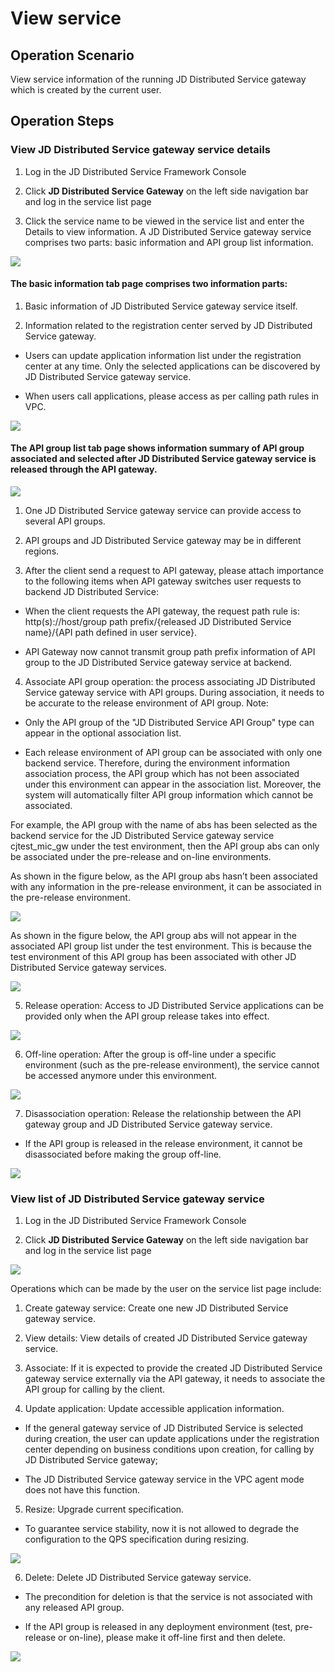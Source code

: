 #  View service

## Operation Scenario
View service information of the running JD Distributed Service gateway which is created by the current user.

## Operation Steps

###  View JD Distributed Service gateway service details

1. 	Log in the JD Distributed Service Framework Console

2. 	Click **JD Distributed Service Gateway** on the left side navigation bar and log in the service list page

3. 	Click the service name to be viewed in the service list and enter the Details to view information. A JD Distributed Service gateway service comprises two parts: basic information and API group list information.

 
![](../../../../../image/Internet-Middleware/JD-Distributed-Service-Framework/jdsfgw-jbxx-1.png) 


####  The basic information tab page comprises two information parts:

1.	 Basic information of JD Distributed Service gateway service itself.

2.	 Information related to the registration center served by JD Distributed Service gateway.

-  Users can update application information list under the registration center at any time. Only the selected applications can be discovered by JD Distributed Service gateway service.

-  When users call applications, please access as per calling path rules in VPC.

![](../../../../../image/Internet-Middleware/JD-Distributed-Service-Framework/jdsfgw-jbxx-2.png) 
 
  

####   The API group list tab page shows information summary of API group associated and selected after JD Distributed Service gateway service is released through the API gateway.

![](../../../../../image/Internet-Middleware/JD-Distributed-Service-Framework/jdsfgw-jbxx-3apilist.png) 
 
1.	 One JD Distributed Service gateway service can provide access to several API groups.

2.	 API groups and JD Distributed Service gateway may be in different regions.

3. 	After the client send a request to API gateway, please attach importance to the following items when API gateway switches user requests to backend JD Distributed Service:

-  When the client requests the API gateway, the request path rule is: http(s)://host/group path prefix/{released JD Distributed Service name}/{API path defined in user service}.

-  API Gateway now cannot transmit group path prefix information of API group to the JD Distributed Service gateway service at backend.


4. 	Associate API group operation: the process associating JD Distributed Service gateway service with API groups. During association, it needs to be accurate to the release environment of API group. Note:

-  Only the API group of the "JD Distributed Service API Group" type can appear in the optional association list.

-  Each release environment of API group can be associated with only one backend service. Therefore, during the environment information association process, the API group which has not been associated under this environment can appear in the association list. Moreover, the system will automatically filter API group information which cannot be associated.

For example, the API group with the name of abs has been selected as the backend service for the JD Distributed Service gateway service cjtest_mic_gw under the test environment, then the API group abs can only be associated under the pre-release and on-line environments.


As shown in the figure below, as the API group abs hasn’t been associated with any information in the pre-release environment, it can be associated in the pre-release environment.

![](../../../../../image/Internet-Middleware/JD-Distributed-Service-Framework/jdsfgw-bondAPI.png) 

 

As shown in the figure below, the API group abs will not appear in the associated API group list under the test environment. This is because the test environment of this API group has been associated with other JD Distributed Service gateway services.
 
![](../../../../../image/Internet-Middleware/JD-Distributed-Service-Framework/jdsfgw-bondAPI-2.png) 

 
5. 	Release operation: Access to JD Distributed Service applications can be provided only when the API group release takes into effect.

![](../../../../../image/Internet-Middleware/JD-Distributed-Service-Framework/jdsfgw-fb-jdsf.png) 

 

6. 	Off-line operation: After the group is off-line under a specific environment (such as the pre-release environment), the service cannot be accessed anymore under this environment.

![](../../../../../image/Internet-Middleware/JD-Distributed-Service-Framework/jdsfgw-xxAPI.png) 

 
 
7.	 Disassociation operation: Release the relationship between the API gateway group and JD Distributed Service gateway service.

- If the API group is released in the release environment, it cannot be disassociated before making the group off-line.
 
![](../../../../../image/Internet-Middleware/JD-Distributed-Service-Framework/jdsfgw-unbondAPI.png) 

 


###  View list of JD Distributed Service gateway service

1. 	Log in the JD Distributed Service Framework Console

2. 	Click **JD Distributed Service Gateway** on the left side navigation bar and log in the service list page
 
![](../../../../../image/Internet-Middleware/JD-Distributed-Service-Framework/jdsfgw-list.png) 


Operations which can be made by the user on the service list page include:

1. Create gateway service: Create one new JD Distributed Service gateway service.

2. View details: View details of created JD Distributed Service gateway service.

3. Associate: If it is expected to provide the created JD Distributed Service gateway service externally via the API gateway, it needs to associate the API group for calling by the client.

4. Update application: Update accessible application information.

-  If the general gateway service of JD Distributed Service is selected during creation, the user can update applications under the registration center depending on business conditions upon creation, for calling by JD Distributed Service gateway;

-  The JD Distributed Service gateway service in the VPC agent mode does not have this function.


5. Resize: Upgrade current specification.

-  To guarantee service stability, now it is not allowed to degrade the configuration to the QPS specification during resizing.

![](../../../../../image/Internet-Middleware/JD-Distributed-Service-Framework/jdsfgw-price.png) 


6. Delete: Delete JD Distributed Service gateway service.

-  The precondition for deletion is that the service is not associated with any released API group.

-  If the API group is released in any deployment environment (test, pre-release or on-line), please make it off-line first and then delete.

![](../../../../../image/Internet-Middleware/JD-Distributed-Service-Framework/jdsfgw-del.png) 





